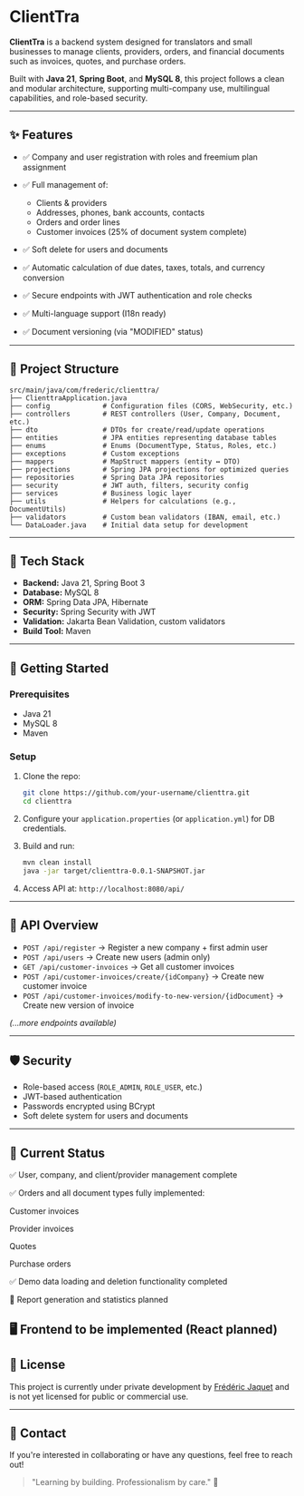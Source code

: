 # ClientTra

**ClientTra** is a backend system designed for translators and small businesses to manage clients, providers, orders, and financial documents such as invoices, quotes, and purchase orders.

Built with **Java 21**, **Spring Boot**, and **MySQL 8**, this project follows a clean and modular architecture, supporting multi-company use, multilingual capabilities, and role-based security.

---

## ✨ Features

* ✅ Company and user registration with roles and freemium plan assignment
* ✅ Full management of:

  * Clients & providers
  * Addresses, phones, bank accounts, contacts
  * Orders and order lines
  * Customer invoices (25% of document system complete)
* ✅ Soft delete for users and documents
* ✅ Automatic calculation of due dates, taxes, totals, and currency conversion
* ✅ Secure endpoints with JWT authentication and role checks
* ✅ Multi-language support (I18n ready)
* ✅ Document versioning (via "MODIFIED" status)

---

## 📁 Project Structure

```
src/main/java/com/frederic/clienttra/
├── ClienttraApplication.java
├── config             # Configuration files (CORS, WebSecurity, etc.)
├── controllers        # REST controllers (User, Company, Document, etc.)
├── dto                # DTOs for create/read/update operations
├── entities           # JPA entities representing database tables
├── enums              # Enums (DocumentType, Status, Roles, etc.)
├── exceptions         # Custom exceptions
├── mappers            # MapStruct mappers (entity ↔ DTO)
├── projections        # Spring JPA projections for optimized queries
├── repositories       # Spring Data JPA repositories
├── security           # JWT auth, filters, security config
├── services           # Business logic layer
├── utils              # Helpers for calculations (e.g., DocumentUtils)
├── validators         # Custom bean validators (IBAN, email, etc.)
└── DataLoader.java    # Initial data setup for development
```

---

## 🧪 Tech Stack

* **Backend:** Java 21, Spring Boot 3
* **Database:** MySQL 8
* **ORM:** Spring Data JPA, Hibernate
* **Security:** Spring Security with JWT
* **Validation:** Jakarta Bean Validation, custom validators
* **Build Tool:** Maven

---

## 🚀 Getting Started

### Prerequisites

* Java 21
* MySQL 8
* Maven

### Setup

1. Clone the repo:

   ```bash
   git clone https://github.com/your-username/clienttra.git
   cd clienttra
   ```

2. Configure your `application.properties` (or `application.yml`) for DB credentials.

3. Build and run:

   ```bash
   mvn clean install
   java -jar target/clienttra-0.0.1-SNAPSHOT.jar
   ```

4. Access API at: `http://localhost:8080/api/`

---

## 📄 API Overview

* `POST /api/register` → Register a new company + first admin user
* `POST /api/users` → Create new users (admin only)
* `GET /api/customer-invoices` → Get all customer invoices
* `POST /api/customer-invoices/create/{idCompany}` → Create new customer invoice
* `POST /api/customer-invoices/modify-to-new-version/{idDocument}` → Create new version of invoice

*(...more endpoints available)*

---

## 🛡️ Security

* Role-based access (`ROLE_ADMIN`, `ROLE_USER`, etc.)
* JWT-based authentication
* Passwords encrypted using BCrypt
* Soft delete system for users and documents

---

## 📌 Current Status

✅ User, company, and client/provider management complete

✅ Orders and all document types fully implemented:

Customer invoices

Provider invoices

Quotes

Purchase orders


✅ Demo data loading and deletion functionality completed

🔮 Report generation and statistics planned

🖥️ Frontend to be implemented (React planned)
---

## 📒 License

This project is currently under private development by [Frédéric Jaquet](https://github.com/your-username) and is not yet licensed for public or commercial use.

---

## 📢 Contact

If you're interested in collaborating or have any questions, feel free to reach out!

> "Learning by building. Professionalism by care." 🚀
